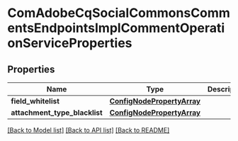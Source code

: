 # ComAdobeCqSocialCommonsCommentsEndpointsImplCommentOperationServiceProperties

## Properties
Name | Type | Description | Notes
------------ | ------------- | ------------- | -------------
**field_whitelist** | [**ConfigNodePropertyArray**](ConfigNodePropertyArray.md) |  | [optional] 
**attachment_type_blacklist** | [**ConfigNodePropertyArray**](ConfigNodePropertyArray.md) |  | [optional] 

[[Back to Model list]](../README.md#documentation-for-models) [[Back to API list]](../README.md#documentation-for-api-endpoints) [[Back to README]](../README.md)



